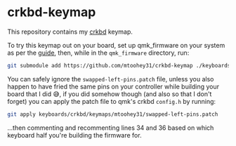 # crkbd-keymap

This repository contains my [crkbd](https://github.com/foostan/crkbd) keymap.

To try this keymap out on your board, set up qmk_firmware on your system as per the [guide](https://docs.qmk.fm/#/newbs_getting_started), then, while in the `qmk_firmware` directory, run:
```bash
git submodule add https://github.com/mtoohey31/crkbd-keymap ./keyboards/crkbd/keymaps/mtoohey31
```

You can safely ignore the `swapped-left-pins.patch` file, unless you also happen to have fried the same pins on your controller while building your board that I did 😅, if you did somehow though (and also so that I don't forget) you can apply the patch file to qmk's crkbd `config.h` by running:
```bash
git apply keyboards/crkbd/keymaps/mtoohey31/swapped-left-pins.patch
```
...then commenting and recommenting lines 34 and 36 based on which keyboard half you're building the firmware for.
